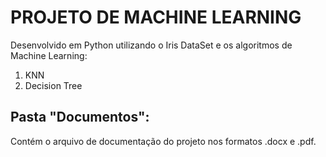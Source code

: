 # PROJETO DE MACHINE LEARNING
Desenvolvido em Python utilizando o Iris DataSet e os algoritmos de Machine Learning: 
  1. KNN
  2. Decision Tree

## Pasta "Documentos":
Contém o arquivo de documentação do projeto nos formatos .docx e .pdf.
